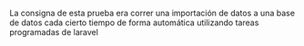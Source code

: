 La consigna de esta prueba era correr una importación de datos a una base de datos cada cierto tiempo de forma automática utilizando tareas programadas de laravel

